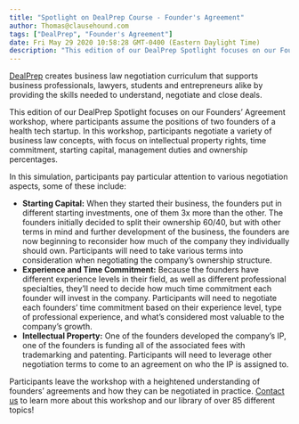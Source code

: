 ```yaml
---
title: "Spotlight on DealPrep Course - Founder's Agreement"
author: Thomas@clausehound.com
tags: ["DealPrep", "Founder's Agreement"]
date: Fri May 29 2020 10:58:28 GMT-0400 (Eastern Daylight Time)
description: "This edition of our DealPrep Spotlight focuses on our Founders’ Agreement workshop, where participants assume the positions of two founders of a health tech startup, and negotiate a variety of business law concepts such as, intellectual property rights, time commitment, starting capital, management duties and ownership percentages."
---
```


[DealPrep](http://dealprep.co) creates business law negotiation curriculum that supports business professionals, lawyers, students and entrepreneurs alike by providing the skills needed to understand, negotiate and close deals. 

This edition of our DealPrep Spotlight focuses on our Founders’ Agreement workshop, where participants assume the positions of two founders of a health tech startup. In this workshop, participants negotiate a variety of business law concepts, with focus on intellectual property rights, time commitment, starting capital, management duties and ownership percentages. 

In this simulation, participants pay particular attention to various negotiation aspects, some of these include:

* **Starting Capital:** When they started their business, the founders put in different starting investments, one of them 3x more than the other. The founders initially decided to split their ownership 60/40, but with other terms in mind and further development of the business, the founders are now beginning to reconsider how much of the company they individually should own. Participants will need to take various terms into consideration when negotiating the company’s ownership structure.
* **Experience and Time Commitment:** Because the founders have different experience levels in their field, as well as different professional specialties, they’ll need to decide how much time commitment each founder will invest in the company. Participants will need to negotiate each founders’ time commitment based on their experience level, type of professional experience, and what’s considered most valuable to the company’s growth.
* **Intellectual Property:** One of the founders developed the company’s IP, one of the founders is funding all of the associated fees with trademarking and patenting. Participants will need to leverage other negotiation terms to come to an agreement on who the IP is assigned to.

Participants leave the workshop with a heightened understanding of founders’ agreements and how they can be negotiated in practice. [Contact us](https://calendly.com/maxmessenger/30) to learn more about this workshop and our library of over 85 different topics!
